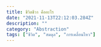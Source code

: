 ```yaml
---
title: ชีวิตชีวา คืออะไร
date: "2021-11-13T22:12:03.284Z"
description: ""
category: "Abstraction"
tags: ["ชีวิต", "สมดุล", "การเคลื่อนไหว"]
---
```

